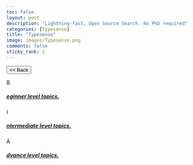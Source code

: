 ```yaml
---
toc: false
layout: post
description: "Lightning-fast, Open Source Search. No PhD required"
categories: [Typesense]
title: "Typesense"
image: images/Typesense.png
comments: false
sticky_rank: 1
---
```


<button class="back-button" onclick="window.history.back()"><< Back</button>

<div class="bg-light py-5 layoutbox-design">
   <div class="container">
      <!-- Row  -->
      <div class="row">
         <!-- Column -->
         <div class="col-md-6 offset-md-3 wrap-layoutbox-box">
            <div class="card card-shadow border-0  mb-4">
               <div class="card-body d-flex">
                  <div class="mb-2 text-success-gradiant icon-size">B</div>
                  <div class="">
                     <h5 class="font-weight-medium"><a href="http://0.0.0.0:4000/beginner-level-typesense/" class="linking">eginner level topics.</a></h5>
                  </div>
               </div>
            </div>
         </div>
         <!--  -->
         <!-- Column -->
         <div class="col-md-6 offset-md-3 wrap-layoutbox-box">
            <div class="card card-shadow border-0 mb-4">
               <div class="card-body d-flex">
                  <div class="mb-2 text-success-gradiant icon-size">I</div>
                  <div class="">
                     <h5 class="font-weight-medium"><a href="" class="linking">ntermediate level topics.</a></h5>
                  </div>
               </div>
            </div>
         </div>
         <!--  -->
         <!--  -->
         <!-- Column -->
         <div class="col-md-6 offset-md-3 wrap-layoutbox-box">
            <div class="card card-shadow border-0 mb-4">
               <div class="card-body d-flex">
                  <div class="mb-2 text-success-gradiant icon-size">A</div>
                  <div class="">
                     <h5 class="font-weight-medium"><a href="" class="linking">dvance level topics.</a></h5>
                  </div>
               </div>
            </div>
         </div>
         <!--  -->
      </div>
   </div>
</div>
